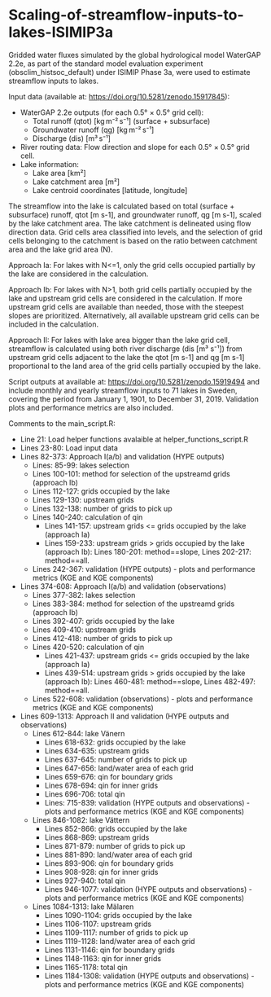 # Scaling-of-streamflow-inputs-to-lakes-ISIMIP3a
Gridded water fluxes simulated by the global hydrological model WaterGAP 2.2e, as part of the standard model evaluation experiment (obsclim_histsoc_default) under ISIMIP Phase 3a, were used to estimate streamflow inputs to lakes.

Input data (available at: https://doi.org/10.5281/zenodo.15917845):
- WaterGAP 2.2e outputs (for each 0.5° × 0.5° grid cell):
   - Total runoff (qtot) [kg m⁻² s⁻¹] (surface + subsurface)
   - Groundwater runoff (qg) [kg m⁻² s⁻¹]
   - Discharge (dis) [m³ s⁻¹]
- River routing data: Flow direction and slope for each 0.5° × 0.5° grid cell.
- Lake information:
   - Lake area [km²]
   - Lake catchment area [m²]
   - Lake centroid coordinates [latitude, longitude]
 
The streamflow into the lake is calculated based on total (surface + subsurface) runoff, qtot [m s-1], and groundwater runoff, qg [m s-1], scaled by the lake catchment area. 
The lake catchment is delineated using flow direction data. Grid cells area classified into levels, and the selection of grid cells belonging to the catchment is based on the ratio between catchment area and the lake grid area (N).

Approach Ia: For lakes with N<=1, only the grid cells occupied partially by the lake are considered in the calculation.

Approach Ib: For lakes with N>1, both grid cells partially occupied by the lake and upstream grid cells are considered in the calculation. If more upstream grid cells are available than needed, those with the steepest slopes are prioritized. Alternatively, all available upstream grid cells can be included in the calculation.

Approach II: For lakes with lake area bigger than the lake grid cell, streamflow is calculated using both river discharge (dis [m³ s⁻¹]) from upstream grid cells adjacent to the lake the qtot [m s-1] and qg [m s-1] proportional to the land area of the grid cells partially occupied by the lake. 

Script outputs at available at: https://doi.org/10.5281/zenodo.15919494 and include monthly and yearly streamflow inputs to 71 lakes in Sweden, covering the period from January 1, 1901, to December 31, 2019. Validation plots and performance metrics are also included.

Comments to the main_script.R:
- Line 21: Load helper functions avalaible at helper_functions_script.R 
- Lines 23-80: Load input data
- Lines 82-373: Approach I(a/b) and validation (HYPE outputs)
   - Lines: 85-99: lakes selection
   - Lines 100-101: method for selection of the upstreamd grids (approach Ib)
   - Lines 112-127: grids occupied by the lake
   - Lines 129-130: upstream grids
   - Lines 132-138: number of grids to pick up
   - Lines 140-240: calculation of qin
        - Lines 141-157: upstream grids <= grids occupied by the lake (approach Ia)
        - Lines 159-233: upstream grids > grids occupied by the lake (approach Ib): Lines 180-201: method==slope, Lines 202-217: method==all.
   - Lines 242-367: validation (HYPE outputs) - plots and performance metrics (KGE and KGE components)
- Lines 374-608: Approach I(a/b) and validation (observations)
   - Lines 377-382: lakes selection
   - Lines 383-384: method for selection of the upstreamd grids (approach Ib)
   - Lines 392-407: grids occupied by the lake
   - Lines 409-410: upstream grids
   - Lines 412-418: number of grids to pick up
   - Lines 420-520: calculation of qin
        - Lines 421-437: upstream grids <= grids occupied by the lake (approach Ia)
        - Lines 439-514: upstream grids > grids occupied by the lake (approach Ib): Lines 460-481: method==slope, Lines 482-497: method==all.
   - Lines 522-608: validation (observations) - plots and performance metrics (KGE and KGE components)
- Lines 609-1313: Approach II and validation (HYPE outputs and observations)
   - Lines 612-844: lake Vänern
        - Lines 618-632: grids occupied by the lake
        - Lines 634-635: upstream grids
        - Lines 637-645: number of grids to pick up
        - Lines 647-656: land/water area of each grid
        - Lines 659-676: qin for boundary grids
        - Lines 678-694: qin for inner grids
        - Lines 696-706: total qin
        - Lines: 715-839: validation (HYPE outputs and observations) - plots and performance metrics (KGE and KGE components)
   - Lines 846-1082: lake Vättern
        - Lines 852-866: grids occupied by the lake
        - Lines 868-869: upstream grids
        - Lines 871-879: number of grids to pick up
        - Lines 881-890: land/water area of each grid
        - Lines 893-906: qin for boundary grids
        - Lines 908-928: qin for inner grids
        - Lines 927-940: total qin
        - Lines 946-1077: validation (HYPE outputs and observations) - plots and performance metrics (KGE and KGE components)
   - Lines 1084-1313: lake Mälaren
        - Lines 1090-1104: grids occupied by the lake
        - Lines 1106-1107: upstream grids
        - Lines 1109-1117: number of grids to pick up
        - Lines 1119-1128: land/water area of each grid
        - Lines 1131-1146: qin for boundary grids
        - Lines 1148-1163: qin for inner grids
        - Lines 1165-1178: total qin
        - Lines 1184-1308: validation (HYPE outputs and observations) - plots and performance metrics (KGE and KGE components)
  
